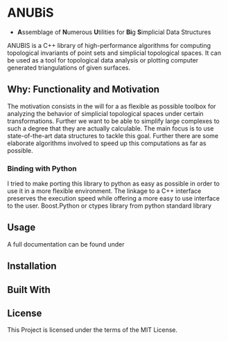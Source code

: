 # ANUBiS
* **A**ssemblage of **N**umerous **U**tilities for **Bi**g **S**implicial Data Structures

ANUBIS is a C++ library of high-performance algorithms for computing topological invariants of point sets and simplicial topological spaces. It can be used as a tool for topological data analysis or plotting computer generated triangulations of given surfaces.

## Why: Functionality and Motivation
The motivation consists in the will for a as flexible as possible toolbox for analyzing the behavior of simplicial topological spaces under certain transformations. Further we want to be able to simplify large complexes to such a degree that they are actually calculable.
The main focus is to use state-of-the-art data structures to tackle this goal. Further there are some elaborate algorithms involved to speed up this computations as far as possible.

### Binding with Python
I tried to make porting this library to python as easy as possible in order to use it in a more flexible environment. The linkage to a C++ interface preserves the execution speed while offering a more easy to use interface to the user.
Boost.Python or ctypes library from python standard library

## Usage
A full documentation can be found under

## Installation

## Built With

## License
This Project is licensed under the terms of the MIT License.

